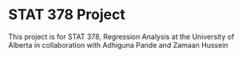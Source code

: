 # STAT 378 Project
This project is for STAT 378, Regression Analysis at the University of Alberta in collaboration with Adhiguna Pande and Zamaan Hussein
